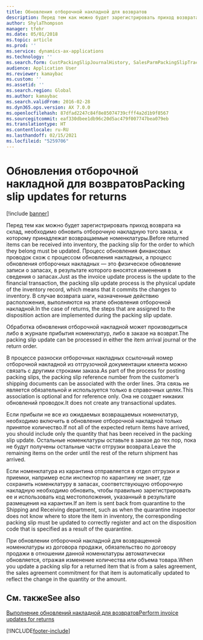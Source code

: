 ```yaml
---
title: Обновления отборочной накладной для возвратов
description: Перед тем как можно будет зарегистрировать приход возврата на склад, необходимо обновить отборочную накладную того заказа, к которому принадлежат возвращаемые номенклатуры.
author: ShylaThompson
manager: tfehr
ms.date: 05/01/2018
ms.topic: article
ms.prod: ''
ms.service: dynamics-ax-applications
ms.technology: ''
ms.search.form: CustPackingSlipJournalHistory, SalesParmPackingSlipTrackingInformation
audience: Application User
ms.reviewer: kamaybac
ms.custom: ''
ms.assetid: ''
ms.search.region: Global
ms.author: kamaybac
ms.search.validFrom: 2016-02-28
ms.dyn365.ops.version: AX 7.0.0
ms.openlocfilehash: 87dfad2247c84f8e85074739cfff4a2d1b9f8567
ms.sourcegitcommit: eaf330dbee1db96c20d5ac479f007747bea079eb
ms.translationtype: HT
ms.contentlocale: ru-RU
ms.lasthandoff: 02/15/2021
ms.locfileid: "5259706"
---
```

# <a name="packing-slip-updates-for-returns"></a><span data-ttu-id="92f27-103">Обновления отборочной накладной для возвратов</span><span class="sxs-lookup"><span data-stu-id="92f27-103">Packing slip updates for returns</span></span>  

[!include [banner](../includes/banner.md)]


<span data-ttu-id="92f27-104">Перед тем как можно будет зарегистрировать приход возврата на склад, необходимо обновить отборочную накладную того заказа, к которому принадлежат возвращаемые номенклатуры.</span><span class="sxs-lookup"><span data-stu-id="92f27-104">Before returned items can be received into inventory, the packing slip for the order to which they belong must be updated.</span></span> <span data-ttu-id="92f27-105">Процесс обновления финансовых проводок схож с процессом обновления накладных, а процесс обновления отборочных накладных — это физическое обновление записи о запасах, в результате которого вносятся изменения в сведения о запасах.</span><span class="sxs-lookup"><span data-stu-id="92f27-105">Just as the invoice update process is the update to the financial transaction, the packing slip update process is the physical update of the inventory record, which means that it commits the changes to inventory.</span></span> <span data-ttu-id="92f27-106">В случае возврата шаги, назначенные действию расположения, выполняются на этапе обновления отборочной накладной.</span><span class="sxs-lookup"><span data-stu-id="92f27-106">In the case of returns, the steps that are assigned to the disposition action are implemented during the packing slip update.</span></span>

<span data-ttu-id="92f27-107">Обработка обновления отборочной накладной может производиться либо в журнале прибытия номенклатур, либо в заказе на возврат.</span><span class="sxs-lookup"><span data-stu-id="92f27-107">The packing slip update can be processed in either the item arrival journal or the return order.</span></span>

<span data-ttu-id="92f27-108">В процессе разноски отборочных накладных ссылочный номер отборочной накладной из отгрузочной документации клиента можно связать с другими строками заказа.</span><span class="sxs-lookup"><span data-stu-id="92f27-108">As part of the process for posting packing slips, the packing slip reference number from the customer’s shipping documents can be associated with the order lines.</span></span> <span data-ttu-id="92f27-109">Эта связь не является обязательной и используется только в справочных целях.</span><span class="sxs-lookup"><span data-stu-id="92f27-109">This association is optional and for reference only.</span></span> <span data-ttu-id="92f27-110">Она не создает никаких обновлений проводок.</span><span class="sxs-lookup"><span data-stu-id="92f27-110">It does not create any transactional updates.</span></span>

<span data-ttu-id="92f27-111">Если прибыли не все из ожидаемых возвращаемых номенклатур, необходимо включить в обновление отборочной накладной только принятое количество.</span><span class="sxs-lookup"><span data-stu-id="92f27-111">If not all of the expected return items have arrived, you should include only the quantity that has been received in the packing slip update.</span></span> <span data-ttu-id="92f27-112">Остальные номенклатуры оставьте в заказе до тех пор, пока не будут получены остальные части отгрузки возврата.</span><span class="sxs-lookup"><span data-stu-id="92f27-112">Leave the remaining items on the order until the rest of the return shipment has arrived.</span></span>

<span data-ttu-id="92f27-113">Если номенклатура из карантина отправляется в отдел отгрузки и приемки, например если инспектор по карантину не знает, где сохранить номенклатуру в запасах, соответствующую отборочную накладную необходимо обновить, чтобы правильно зарегистрировать ее и использовать код местоположения, указанный в результате размещения на карантин.</span><span class="sxs-lookup"><span data-stu-id="92f27-113">If an item is sent back from quarantine to the Shipping and Receiving department, such as when the quarantine inspector does not know where to store the item in inventory, the corresponding packing slip must be updated to correctly register and act on the disposition code that is specified as a result of the quarantine.</span></span>

<span data-ttu-id="92f27-114">При обновлении отборочной накладной для возвращенной номенклатуры из договора продажи, обязательство по договору продажи в отношении данной номенклатуры автоматически обновляется, отражая изменение количества или объема товара.</span><span class="sxs-lookup"><span data-stu-id="92f27-114">When you update a packing slip for a returned item that is from a sales agreement, the sales agreement commitment for that item is automatically updated to reflect the change in the quantity or the amount.</span></span> 

## <a name="see-also"></a><span data-ttu-id="92f27-115">См. также</span><span class="sxs-lookup"><span data-stu-id="92f27-115">See also</span></span>

[<span data-ttu-id="92f27-116">Выполнение обновлений накладной для возвратов</span><span class="sxs-lookup"><span data-stu-id="92f27-116">Perform invoice updates for returns</span></span>](perform-invoice-updates-for-returns.md)

  




[!INCLUDE[footer-include](../../includes/footer-banner.md)]